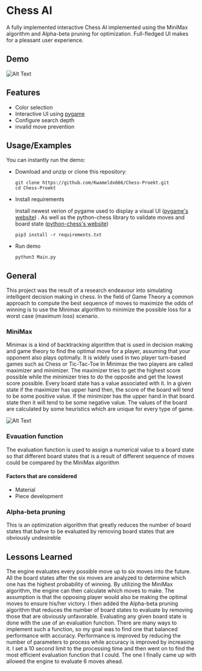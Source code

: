 
# Chess AI

A fully implemented interactive Chess AI implemented using the MiniMax algorithm and Alpha-beta pruning for optimization. Full-fledged UI makes for a pleasant user experience. 


## Demo


  ![Alt Text](https://media.giphy.com/media/hojJHfOF6Z8XvfHjl2/giphy.gif)
## Features

- Color selection
- Interactive UI using [pygame](https://www.pygame.org/)
- Configure search depth
- invalid move prevention 

  

## Usage/Examples

You can instantly run the demo: 

- Download and unzip or clone this repository:
    ```
    git clone https://github.com/Kwameldx666/Chess-Proekt.git
    cd Chess-Proekt
    ```
- Install requirements

    Install newest verion of pygame used to display a visual UI ([pygame's website](https://www.pygame.org/))
    . As well as the python-chess library to validate moves and board state ([python-chess's website](https://pypi.org/project/python-chess/))
    ```
    pip3 install -r requirements.txt 
    ```
- Run demo
    ```
    python3 Main.py
    ```
  

  

## General

This project was the result of a research endeavour into simulating intelligent decision making in chess. In the field of Game Theory a common approach to compute the best sequence of moves to maximize the odds of winning is to use the Minimax algorithm to minimize the possible loss for a worst case (maximum loss) scenario.

### MiniMax

Minimax is a kind of backtracking algorithm that is used in decision making and game theory to find the optimal move for a player, assuming that your opponent also plays optimally. It is widely used in two player turn-based games such as Chess or Tic-Tac-Toe
In Minimax the two players are called maximizer and minimizer. The maximizer tries to get the highest score possible while the minimizer tries to do the opposite and get the lowest score possible.
Every board state has a value associated with it. In a given state if the maximizer has upper hand then, the score of the board will tend to be some positive value. If the minimizer has the upper hand in that board state then it will tend to be some negative value. The values of the board are calculated by some heuristics which are unique for every type of game.

![Alt Text](https://upload.wikimedia.org/wikipedia/commons/6/6f/Minimax.svg)

### Evauation function

The evaluation function is used to assign a numerical value to a board state so that different board states that is a result of different sequence of moves could be compared by the MiniMax algorithm 

#### Factors that are considered
- Material
- Piece development

### Alpha-beta pruning
This is an optimization algorithm that greatly reduces the number of board states that bahve to be evaluated by removing board states that are obviously undesireble

## Lessons Learned

The engine evaluates every possible move up to six moves into the future. All the board states after the six moves are analyzed to determine which one has the highest probability of winning. By utilizing the MiniMax algorithm, the engine can then calculate which moves to make. The assumption is that the opposing player would also be making the optimal moves to ensure his/her victory. I then added the Alpha-beta pruning algorithm that reduces the number of board states to evaluate by removing those that are obviously unfavorable.
Evaluating any given board state is done with the use of an evaluation function. There are many ways to implement such a function, so my goal was to find one that balanced performance with accuracy. Performance is improved by reducing the number of parameters to process while accuracy is improved by increasing it. I set a 10 second limit to the processing time and then went on to find the most efficient evaluation function that I could. The one I finally came up with allowed the engine to evaluate 6 moves ahead.

  


